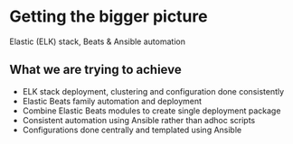 # Getting the bigger picture
Elastic (ELK) stack, Beats & Ansible automation

## What we are trying to achieve
- ELK stack deployment, clustering and configuration done consistently
- Elastic Beats family automation and deployment
- Combine Elastic Beats modules to create single deployment package
- Consistent automation using Ansible rather than adhoc scripts
- Configurations done centrally and templated using Ansible
